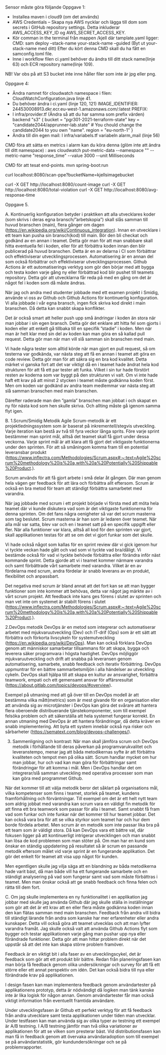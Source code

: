 Sensor måste göra följande
Oppgave 1:
-	Installea maven i cloud9 (om det används)
-	AWS Credentials – Skapa nya AWS nycklar  och lägga till dom som secrets i GitHub repository settings. 
    Detta inkluderar AWS_ACCESS_KEY_ID og AWS_SECRET_ACCESS_KEY.
-	Kör comman in the terminal från mappen /kjell där tamplate.yaml ligger: 
    CMD: sam deploy –stack-name your-stack-name –guided (Byt ut your-stack-name med ditt) 
    Efter du kört denna CMD skall du ha fått en samconfig.toml file.
-	Inne i  workflow filen ci.yaml behöver du ändra till ditt stack name(linje 63) och ECR repository name(linje 109). 

NB! Var obs på att S3 bucket inte inne håller filer som inte är jpg eller png. 

Oppgave 4:
-  Ändra namnet för cloudwatch namespace i filen: CloudWatchConfiguration.java linje 41.
-	Du behöver ändra i ci.yaml (linje 120, 121)
    IMAGE_IDENTIFIER: 244530008913.dkr.ecr.eu-west-1.amazonaws.com/<sporeb15-private>:latest
    PREFIX: <candidate2044> 
-	I infra/provider.tf (Ändra så att du har samma som prefix värden)
    backend "s3" {
        bucket = "pgr301-2021-terraform-state"
        key    = "candidate2044/apprunner-lab.state" # You chould change the candidate2044 to you own "name".
        region = "eu-north-1"
      }
- Ändra till din egen mail:
  I infra/variabels.tf variabeln alarm_mail (linje 56)

CMD föra att sätta en metrics i alarm kan du köra denna (glöm inte att ändra till ditt namespace) :
aws cloudwatch put-metric-data --namespace "<cloudwatch-candidate2044>" --metric-name "response_time" --value 3000 --unit Milliseconds

CMD för att tesat end-points.
mvn spring-boot:run

curl localhost:8080/scan-ppe?bucketName=kjellsimagebucket

curl -X GET http://localhost:8080/count-image
curl -X GET http://localhost:8080/total-violation
curl -X GET http://localhost:8080/avg-response-time


Oppgave 5. 

A.
Kontinuerlig konfiguration betyder i praktiken att alla utvecklares koder (som skrivs i deras egna bransch/”arbetskopia”) 
skall slås samman till huvud branschen (main), flera gånger om dagen (https://en.wikipedia.org/wiki/Continuous_integration). 
Innan en utvecklare i ett team kan pusha sin bransch(kod) till main. Bör den bli checkat och godkänd av en annan i teamet. 
Detta gör man för att man snabbare skall hitta eventuella fel i koden, eller för att förbättra koden innan den blir publicerad 
på huvud branschen. Detta är en av delarna i CI som förbättrar och effektiviserar utvecklingsprocessen. 
Automatisering är en annan del som också förbättrar och effektiviserar utvecklingsprocessen. Github Actions är ett automatiserings 
verktyg som gör den börjar med att bygga och testa koden varje gång ny eller förbättrad kod blir pushet till teamets repository.
Detta gör att utvecklarna får reda på med en gång om det är något fel i koden som då  måste ändras.

När jag och andra med studenter jobbade med ett examen projekt i Smidig, använde vi oss av Github och Github Actions för kontinuerlig 
konfiguration. 
Vi alla jobbade i vår egna bransch, ingen fick skriva kod direkt i main branschen. Då detta kan snabbt skapa konflikter. 

Det är också smart att heller push upp små ändringar i koden än stora när man jobbar i sin egen bransch. Detta gör det enklare att hitta 
fel som gjorts i koden eller att enkelt gå tillbaka till en specifik ”stadie” i koden. Men när man är helt klar med sin del av koden kan 
man göra en så kallad pull request. Detta gör man när man vill slå samman sin branschen med main. 

Vi hade några tester som alltid körde när man gjort en pull request, så om testerna var godkända, var nästa steg att få en annan i 
teamet att göra en code review. Detta gör man för att säkra sig en bra kod kvalitet. Detta märket vi ganska fort att det var viktigt 
då en i teamet hade ändrat hela kod strukturen för att få ett par tester att funka. Vilket i sin tur hade förstört resten av koderna som 
var byggt på den strukturen vi valt. Om vi inte hade haft ett krav på att minst 2 stycken i teamet måste godkänna koden först.
Men om koden var godkänd av andra team medlemmar var nästa steg att slå samman branschen med main branschen.

Därefter raderade man den ”gamla” branschen man jobbat i och skapat en ny för nästa kod som hen skulle skriva. Och allting måste gå 
igenom samma flyt igen.

B.
1.Scrum/Smidig Metodik
Agile Scrum-metodik är ett projektledningssystem som är baserat på inkrementell/stegvis utveckling. Varje iteration kan bestå av två 
till fyra veckor långa sprits. Före varje sprint bestämmer man sprint mål, alltså det teamet skall få gjort under dessa veckorna. 
Varje sprint mål är att klara att få gjort det viktigaste funktionerna under den sprinten. För att så småningom komma fram till en 
potential leveransbar produkt (https://www.inflectra.com/Methodologies/Scrum.aspx#:~:text=Agile%20scrum%20methodology%20is%20a,with%20a%20Potentially%20Shippable%20Product.).

Scrum används för att få gjort arbete i små delar åt gången. Där man genom hela vägen ger feedback för att lära och förbättra allt eftersom. 
Scrum är också en bra metod för team att ständigt förbättra samarbetet med varandra. 

När jag jobbade med scrum i ett projekt började vi första med att möta hela teamet där vi kunde diskutera vad som är det viktigaste 
funktionerna för denna sprinten. Om det fans några oenigheter så var det scrum masterna som tag beslutet. Scrum masterna är han som är 
ledaren över teamet. När alla mål var satta, blev var och en i teamet satt på en specifik uppgift eller fler. När alla funktioner 
var klara, alltså all kod för den sprinten var gjort, skall applikationen testas för att se om det vi gjort funkar som det skulle. 

Vi hade också något som kallas för en sprint review där vi gick igenom hur vi tyckte veckan hade gått och vad som vi tyckte vad 
bra/dåligt. Vi bestämde också för vad vi tyckte behövde förbättra eller förändra inför näst kommande sprint. Detta gjorde att vi i 
teamet kommer närmare varandra och samt förbättrade vårt samarbete med varandra. Vilket är en av fördelarna med scrum, andra fördelar 
är snabb leverans av en produkt, flexibilitet och anpassbart. 

Det negativa med scrum är bland annat att det fort kan se att man bygger funktioner som inte kommer att behövas, detta var något jag 
märkte av i vårt scrum projekt. Att feedback inte kans ges förens i slutet av sprinten och man vet inte om systemet är stabilt förens 
i slutet (https://www.inflectra.com/Methodologies/Scrum.aspx#:~:text=Agile%20scrum%20methodology%20is%20a,with%20a%20Potentially%20Shippable%20Product.).

2.DevOps metodik
DevOps är en metod som integrerar och automatiserar arbetet med mjukvaruutveckling (Dev) och IT-drif (Ops) som är ett sätt att förbättra 
och förkorta livscykeln för systemutveckling (https://en.wikipedia.org/wiki/DevOps).
Man kan också förklara DevOps genom att människor samarbetar tillsammans för att skapa, bygga och leverera säker programvara i högsta hastighet. 
DevOps möjliggör mjukvaruutveckling och drift att snabba på leveransen genom automatisering, samarbete, snabb feedback och iterativ förbättring. 
DevOps uppmuntrar för en bättre sammarbetsmiljön i alla händelser av utveckling cykeln. DevOps skall hjälpa till att skapa en kultur av 
ansvarighet, förbättra teamwork, empati och ett gemensamt ansvar för affärsresultat (https://about.gitlab.com/topics/devops/#overview).

Exempel på utmaning med att gå över till en DevOps modell är att bestämma vilka mått(metrics) som är mest givande för en organisation eller 
att använda sig av microtjänster i DevOps kan göra det svårare att hantera flera oberoende distribuerande tjänstekomponenter, som  till exempel 
felsöka problem och att säkerställa att hela systemet fungerar korrekt. En annan utmaning med DevOps är att hantera förändringar, då 
detta kräver en snabb implementering. Att byta ett system innebär också nya risker och sårbarheter (https://sematext.com/blog/devops-challenges/).

3. Sammenligning och kontrast:
När man skall jämföra scrum och DevOps metodik i förhållande till deras påverkan på programvarukvalitet och leveranstempo, menar jag att båda 
metodikernas syfte är att förbättra kvaliteten och tempot men på olika sätt. Scrum handlar mycket om hur man jobbar, hur och vad kan man 
göra för förbättringar samt förändringar för att komma i mål. Men i DevOps handlar det om integrerar/slå samman utveckling med operativa 
processer som man kan göra med programmet Github. 

När det kommer till att välja metodik beror det såklart på organisations mål, vilka kompetenser som finns i teamet, storlek på teamet, kundens 
framförhållning och förväntningar. Till exempel om det är ett helt nytt team som aldrig jobbat med varandra kan scrum vara en väldigt fin 
metodik för att finna ett bra teamwork som passar för alla i teamet. Samt snabbt få fram vad som funkar och inte funkar när det kommer till 
hur teamet jobbar. Det kan också vara bra för att se vilka styrkor som teamet har och hur dem borde fördela arbetet. 
Men scrum är en metodik som inte passar lika bra på ett team som är väldigt stora. Då kan DevOps vara ett bättre val, där fokusen 
ligger på att kontinuerligt intrigerar utvecklingen och man snabbt kan lösa de kod 
problemen som man stöter på. Om man har en kund som önskar en ständig uppdatering på resultatet så är scrum en passande metodik 
eftersom målet vid varje sprint är en fungerande applikation. Det gör det enkelt för teamet att visa upp något för kunden.

Men egentligen skulle jag vilja säga att en blandning av båda metodikerna hade varit bäst, då man både vill ha ett fungerande samarbete 
och en ständigt analysering på vad som fungerar samt vad som måste förbättras i teamet. Men man önskar också att ge snabb feedback 
och finna felen och rätta till dem fort. 

C.
Om jag skulle implementera en ny funktionalitet i en applikation jag jobbar med skulle jag använda Github där jag skulle ställa in 
inställningar som gör att det är ett krav att en eller flera måste godkänna koden innan den kan flätas samman med main branschen. 
Feedback från andra vill bidra till ständigt lärande från andra som kanske har mer erfarenheter eller andra kunskaper. 
Detta vill också göra att teamet utvecklas och att man lyfter varandra framåt. Jag skulle också valt att använda Github Actions 
flyt som bygger och testar applikationen varje gång man pushar upp nya eller förändrade funktioner. Detta gör att man hittar problem 
direkt när det uppstår så att det inte kan skapa större problem framöver. 

Feedback är en viktigt bit i alla faser av en utvecklingscykel, det är feedback som gör att ett produkt blir bättre. Redan från 
planeringsfasen kan man börja få feedback genom olika undersökningar och survey för att få ett större eller ett annat perspektiv om idén. 
Det kan också bidra till nya eller förändrade krav på applikationen. 

I design fasen kan man implementera feedback genom användartester på applikationens prototyp, detta är nödvändigt då logiken man tänk 
kanske inte är lika logisk för någon annan. Genom användartester får man också viktigt information från eventuellt framtida användare. 

Under utvecklingsfasen är Github ett perfekt verktyg för att få feedback från andra utvecklare samt testa applikationen under tiden 
man utvecklar. Under testfasen kan man använda sig av olika typer av testning ett exempel är A/B testning. I A/B testning jämför man 
två olika variationer av applikationen för att se vilken som presterar bäst. Vid distributionsfasen kan man få in feedback genom att 
övervaka användaradoption som till exempel se på användarstatistik, gör kundundersökningar och se på problemrapporter.  

